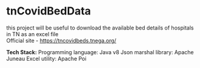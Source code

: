 # tnCovidBedData
this project will be useful to download the available bed details of hospitals in TN as an excel file </br>
Official site - https://tncovidbeds.tnega.org/

**Tech Stack:**
Programming language: Java v8
Json marshal library: Apache Juneau
Excel utility: Apache Poi
